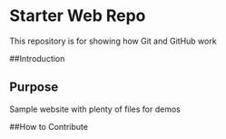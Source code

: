 # Starter Web Repo
This repository is for showing how Git and GitHub work

##Introduction

## Purpose
Sample website with plenty of files for demos

##How to Contribute